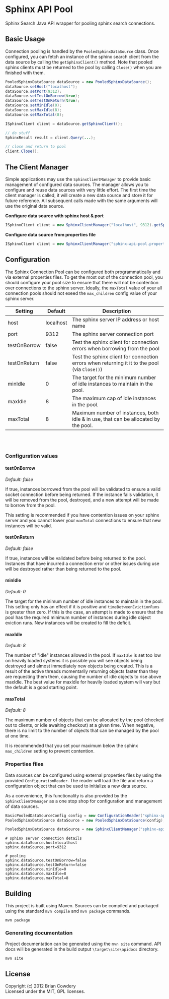 # Sphinx API Pool

Sphinx Search Java API wrapper for pooling sphinx search connections.


## Basic Usage

Connection pooling is handled by the `PooledSphinxDataSource` class. Once configured, you can fetch an instance of
the sphinx search client from the data source by calling the `getSphinxClient()` method. Note that pooled sphinx
clients must be returned to the pool by calling `Close()` when you are finished with them.

```java
PooledSphinxDataSource dataSource = new PooledSphinxDataSource();
dataSource.setHost("localhost");
dataSource.setPort(9312);
dataSource.setTestOnBorrow(true);
dataSource.setTestOnReturn(true);
dataSource.setMinIdle(0);
dataSource.setMaxIdle(8);
dataSource.setMaxTotal(8);

ISphinxClient client = dataSource.getSphinxClient();

// do stuff
SphinxResult result = client.Query(...);

// close and return to pool
client.Close();
```


## The Client Manager

Simple applications may use the `SphinxClientManager` to provide basic management of configured data sources. The
manager allows you to configure and reuse data sources with very little effort. The first time the client manager
is called, it will create a new data source and store it for future reference. All subsequent calls made with
the same arguments will use the original data source.

**Configure data source with sphinx host & port**
```java
ISphinxClient client = new SphinxClientManager("localhost", 9312).getSphinxClient();
```

**Configure data source from properties file**
```java
ISphinxClient client = new SphinxClientManager("sphinx-api-pool.properties").getSphinxClient();
```


## Configuration

The Sphinx Connection Pool can be configured both programmatically and via external properties files. To get the
most out of the connection pool, you should configure your pool size to ensure that there will not be contention
over connections to the sphinx server. Ideally, the `maxTotal` value of your all connection pools should not exeed the
`max_children` config value of your sphinx server.

Setting | Default | Description
------------- | --------- | -------------
host          | localhost | The sphinx server IP address or host name
port          | 9312      | The sphinx server connection port
testOnBorrow  | false     | Test the sphinx client for connection errors when borrowing from the pool
testOnReturn  | false     | Test the sphinx client for connection errors when returning it it to the pool (via `Close()`)
minIdle       | 0         | The target for the minimum number of idle instances to maintain in the pool.
maxIdle       | 8         | The maximum cap of idle instances in the pool.
maxTotal      | 8         | Maximum number of instances, both idle & in use, that can be allocated by the pool.


<br/>
<br/>


### Configuration values

#### testOnBorrow

_Default: false_

If true, instances borrowed from the pool will be validated to ensure a valid socket connection before being returned. If
the instance fails validation, it will be removed from the pool, destroyed, and a new attempt will be made to borrow
from the pool.

This setting is recommended if you have contention issues on your sphinx server and you cannot lower your `maxTotal`
 connections to ensure that new instances will be valid.

#### testOnReturn

 _Default: false_

If true, instances will be validated before being returned to the pool. Instances that have incurred a connection
error or other issues during use will be destroyed rather than being returned to the pool.


#### minIdle

_Default: 0_

The target for the minimum number of idle instances to maintain in the pool. This setting only has an effect
if it is positive and `timeBetweenEvictionRuns` is greater than zero. If this is the case, an attempt is made to
ensure that the pool has the required minimum number of instances during idle object eviction runs. New instances
will be created to fill the deficit.

#### maxIdle

_Default: 8_

The number of "idle" instances allowed in the pool. If `maxIdle` is set too low on heavily loaded systems it is
possible you will see objects being destroyed and almost immediately new objects being created. This is a
result of the active threads momentarily returning objects faster than they are requesting them them, causing
the number of idle objects to rise above maxIdle. The best value for maxIdle for heavily loaded system will
vary but the default is a good starting point.

#### maxTotal

_Default: 8_

The maximum number of objects that can be allocated by the pool (checked out to clients, or idle awaiting checkout)
at a given time. When negative, there is no limit to the number of objects that can be managed by the pool at one time.

It is recommended that you set your maximum below the sphinx `max_children` setting to prevent contention.


### Properties files

Data sources can be configured using external properties files by using the provided `ConfigurationReader`. The reader
will load the file and return a configuration object that can be used to initialize a new data source.

As a convenience, this functionality is also provided by the `SphinxClientManager` as a one stop shop for configuration
and management of data sources.

```java
BasicPooledDataSourceConfig config = new ConfigurationReader("sphinx-api-pool.properties").getConfigObject();
PooledSphinxDataSource dataSource = new PooledSphinxDataSource(config);
```

```java
PooledSphinxDataSource dataSource = new SphinxClientManager("sphinx-api-pool.properties").getDataSource();
```

```properties
# sphinx server connection details
sphinx.dataSource.host=localhost
sphinx.dataSource.port=9312

# pooling
sphinx.dataSource.testOnBorrow=false
sphinx.dataSource.testOnReturn=false
sphinx.dataSource.minIdle=0
sphinx.dataSource.maxIdle=8
sphinx.dataSource.maxTotal=8
```


## Building

This project is built using Maven. Sources can be compiled and packaged using the standard `mvn compile` and `mvn package`
commands.

```
mvn package
```

### Generating documentation

Project documentation can be generated using the `mvn site` command. API docs will be generated in the build output
`\target\site\apidocs` directory.

```
mvn site
```

## License
Copyright (c) 2012 Brian Cowdery  
Licensed under the MIT, GPL licenses.
